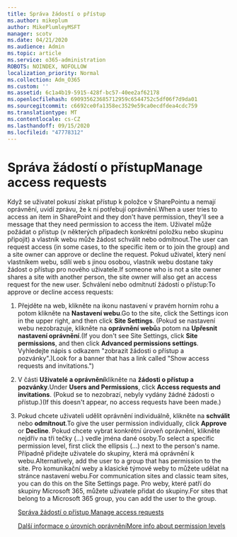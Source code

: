 ```yaml
---
title: Správa žádostí o přístup
ms.author: mikeplum
author: MikePlumleyMSFT
manager: scotv
ms.date: 04/21/2020
ms.audience: Admin
ms.topic: article
ms.service: o365-administration
ROBOTS: NOINDEX, NOFOLLOW
localization_priority: Normal
ms.collection: Adm_O365
ms.custom: ''
ms.assetid: 6c1a4b19-5915-428f-bc57-40ee2af62178
ms.openlocfilehash: 690935623685712959c6544752c5df06f7d9da01
ms.sourcegitcommit: c6692ce0fa1358ec3529e59ca0ecdfdea4cdc759
ms.translationtype: MT
ms.contentlocale: cs-CZ
ms.lasthandoff: 09/15/2020
ms.locfileid: "47778312"
---
```

# <a name="manage-access-requests"></a><span data-ttu-id="c3092-102">Správa žádostí o přístup</span><span class="sxs-lookup"><span data-stu-id="c3092-102">Manage access requests</span></span>

<span data-ttu-id="c3092-103">Když se uživatel pokusí získat přístup k položce v SharePointu a nemají oprávnění, uvidí zprávu, že k ní potřebují oprávnění.</span><span class="sxs-lookup"><span data-stu-id="c3092-103">When a user tries to access an item in SharePoint and they don't have permission, they'll see a message that they need permission to access the item.</span></span> <span data-ttu-id="c3092-104">Uživatel může požádat o přístup (v některých případech konkrétní položku nebo skupinu připojit) a vlastník webu může žádost schválit nebo odmítnout.</span><span class="sxs-lookup"><span data-stu-id="c3092-104">The user can request access (in some cases, to the specific item or to join the group) and a site owner can approve or decline the request.</span></span> <span data-ttu-id="c3092-105">Pokud uživatel, který není vlastníkem webu, sdílí web s jinou osobou, vlastník webu dostane taky žádost o přístup pro nového uživatele.</span><span class="sxs-lookup"><span data-stu-id="c3092-105">If someone who is not a site owner shares a site with another person, the site owner will also get an access request for the new user.</span></span> <span data-ttu-id="c3092-106">Schválení nebo odmítnutí žádostí o přístup:</span><span class="sxs-lookup"><span data-stu-id="c3092-106">To approve or decline access requests:</span></span>
  
1. <span data-ttu-id="c3092-107">Přejděte na web, klikněte na ikonu nastavení v pravém horním rohu a potom klikněte na **Nastavení webu**.</span><span class="sxs-lookup"><span data-stu-id="c3092-107">Go to the site, click the Settings icon in the upper right, and then click **Site Settings**.</span></span> <span data-ttu-id="c3092-108">(Pokud se nastavení webu nezobrazuje, klikněte na **oprávnění webů**a potom na **Upřesnit nastavení oprávnění**.</span><span class="sxs-lookup"><span data-stu-id="c3092-108">(If you don't see Site Settings, click **Site permissions**, and then click **Advanced permissions settings**.</span></span> <span data-ttu-id="c3092-109">Vyhledejte nápis s odkazem "zobrazit žádosti o přístup a pozvánky".)</span><span class="sxs-lookup"><span data-stu-id="c3092-109">Look for a banner that has a link called "Show access requests and invitations.")</span></span>
    
2. <span data-ttu-id="c3092-110">V části **Uživatelé a oprávnění**klikněte na **žádosti o přístup a pozvánky**.</span><span class="sxs-lookup"><span data-stu-id="c3092-110">Under **Users and Permissions**, click **Access requests and invitations**.</span></span> <span data-ttu-id="c3092-111">(Pokud se to nezobrazí, nebyly vydány žádné žádosti o přístup.)</span><span class="sxs-lookup"><span data-stu-id="c3092-111">(If this doesn't appear, no access requests have been made.)</span></span>
    
3. <span data-ttu-id="c3092-112">Pokud chcete uživateli udělit oprávnění individuálně, klikněte na **schválit** nebo **odmítnout**.</span><span class="sxs-lookup"><span data-stu-id="c3092-112">To give the user permission individually, click **Approve** or **Decline**.</span></span> <span data-ttu-id="c3092-113">Pokud chcete vybrat konkrétní úroveň oprávnění, klikněte nejdřív na tři tečky (...) vedle jména dané osoby.</span><span class="sxs-lookup"><span data-stu-id="c3092-113">To select a specific permission level, first click the ellipsis (...) next to the person's name.</span></span> <span data-ttu-id="c3092-114">Případně přidejte uživatele do skupiny, která má oprávnění k webu.</span><span class="sxs-lookup"><span data-stu-id="c3092-114">Alternatively, add the user to a group that has permission to the site.</span></span> <span data-ttu-id="c3092-115">Pro komunikační weby a klasické týmové weby to můžete udělat na stránce nastavení webu.</span><span class="sxs-lookup"><span data-stu-id="c3092-115">For communication sites and classic team sites, you can do this on the Site Settings page.</span></span> <span data-ttu-id="c3092-116">Pro weby, které patří do skupiny Microsoft 365, můžete uživatele přidat do skupiny.</span><span class="sxs-lookup"><span data-stu-id="c3092-116">For sites that belong to a Microsoft 365 group, you can add the user to the group.</span></span>
    
    [<span data-ttu-id="c3092-117">Správa žádostí o přístup </span><span class="sxs-lookup"><span data-stu-id="c3092-117">Manage access requests </span></span>](https://go.microsoft.com/fwlink/?linkid=2008747)
    
    [<span data-ttu-id="c3092-118">Další informace o úrovních oprávnění</span><span class="sxs-lookup"><span data-stu-id="c3092-118">More info about permission levels</span></span>](https://go.microsoft.com/fwlink/?linkid=867071)
    

